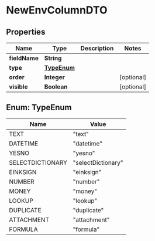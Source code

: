 # NewEnvColumnDTO

## Properties
Name | Type | Description | Notes
------------ | ------------- | ------------- | -------------
**fieldName** | **String** |  | 
**type** | [**TypeEnum**](#TypeEnum) |  | 
**order** | **Integer** |  |  [optional]
**visible** | **Boolean** |  |  [optional]

<a name="TypeEnum"></a>
## Enum: TypeEnum
Name | Value
---- | -----
TEXT | &quot;text&quot;
DATETIME | &quot;datetime&quot;
YESNO | &quot;yesno&quot;
SELECTDICTIONARY | &quot;selectDictionary&quot;
EINKSIGN | &quot;einksign&quot;
NUMBER | &quot;number&quot;
MONEY | &quot;money&quot;
LOOKUP | &quot;lookup&quot;
DUPLICATE | &quot;duplicate&quot;
ATTACHMENT | &quot;attachment&quot;
FORMULA | &quot;formula&quot;
